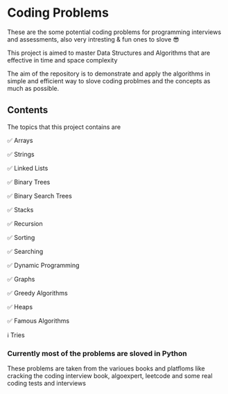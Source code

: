 # Coding Problems 

These are the some potential coding problems for programming interviews and assessments, also very intresting & fun ones to slove 😎

This project is aimed to master Data Structures and Algorithms that are effective in time and space complexity

The aim of the repository is to demonstrate and apply the algorithms in simple and efficient way to slove coding problmes and the concepts as much as possible.
## Contents

The topics that this project contains are

✅ Arrays


✅ Strings

✅ Linked Lists

✅ Binary Trees

✅ Binary Search Trees

✅ Stacks

✅ Recursion

✅ Sorting

✅ Searching

✅ Dynamic Programming

✅ Graphs

✅ Greedy Algorithms

✅ Heaps

✅ Famous Algorithms

ℹ️ Tries

### Currently most of the problems are sloved in Python 

These problems are taken from the varioues books and platfloms like cracking the coding interview book, algoexpert, leetcode and some real coding tests and interviews


